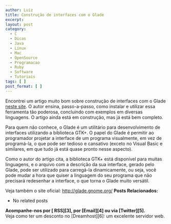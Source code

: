```yaml
---
author: Luiz
title: Construção de interfaces com o Glade
excerpt:
layout: post
category:
  - C
  - Dicas
  - Java
  - Linux
  - Mac
  - OpenSource
  - Programacao
  - Ruby
  - Software
  - Tutoriais
tags: [ ]
post_format: [ ]
---
```

Encontrei um artigo muito bom sobre construção de interfaces com o Glade [neste site][1]. O autor ensina, passo-a-passo, como instalar e utilizar essa ferramenta tão poderosa, concluindo com exemplos em diversas linguagens. O artigo ainda está em construção, mas já está bem completo.

Para quem não conhece, o Glade é um utilitário para desenvolvimento de interfaces utilizando a biblioteca GTK+. O papel do Glade é permitir ao programador projetar a interface de um programa visualmente, em vez de programá-la, o que pode ser tedioso e cansativo (exceto no Visual Basic e similares, em que tudo já está quase pronto nesse aspecto).

Como o autor do artigo cita, a biblioteca GTK+ está disponível para muitas linguagens, e o arquivo com a descrição da sua interface, gerado pelo Glade, pode ser utilizado para carregá-la dinamicamente, ou seja, você pode mudar a hora que quiser a linguagem do seu programa que não precisará redesenhar a interface, o que torna o Glade muito versátil.

Veja também o site oficial: <http://glade.gnome.org/> 
**Posts Relacionados:** 
*   No related posts









**Acompanhe-nos por [ RSS][3], por [Email][4] ou via [Twitter][5].**  
Veja como ter um desconto no [Dreamhost][6]: um excelente servidor web.

 [1]: http://www.cin.ufpe.br/~cinlug/wiki/index.php/Mantendo_A_Sanidade_Com_O_Glade
 [2]: https://twitter.com/share




